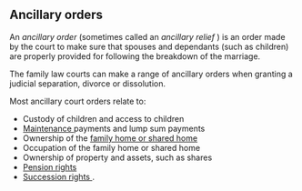 ##  Ancillary orders

An _ancillary order_ (sometimes called an _ancillary relief_ ) is an order
made by the court to make sure that spouses and dependants (such as children)
are properly provided for following the breakdown of the marriage.

The family law courts can make a range of ancillary orders when granting a
judicial separation, divorce or dissolution.

Most ancillary court orders relate to:

  * Custody of children and access to children 
  * [ Maintenance ](/en/birth-family-relationships/separation-and-divorce/maintenance-orders-and-agreements/) payments and lump sum payments 
  * Ownership of the [ family home or shared home ](/en/birth-family-relationships/separation-and-divorce/family-and-shared-home/)
  * Occupation of the family home or shared home 
  * Ownership of property and assets, such as shares 
  * [ Pension rights ](/en/birth-family-relationships/separation-and-divorce/sep-divorce-pensions/)
  * [ Succession rights ](/en/birth-family-relationships/separation-and-divorce/succession/) . 
